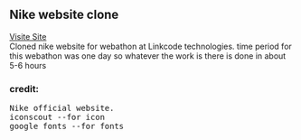 <h2>Nike website clone</h2>

[Visite Site](https://pawar-pratik.github.io/Nike-Clone/)<br>
Cloned nike website for webathon at Linkcode technologies.
time period for this webathon was one day so whatever the work is there is done in about 5-6 hours

<h3>credit:</h3> 
<pre>Nike official website.
iconscout --for icon
google fonts --for fonts</pre>
